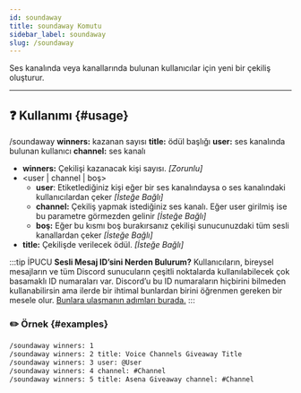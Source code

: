 ```yaml
---
id: soundaway
title: soundaway Komutu
sidebar_label: soundaway
slug: /soundaway
---
```

Ses kanalında veya kanallarında bulunan kullanıcılar için yeni bir çekiliş oluşturur.

---

## ❓ Kullanımı {#usage}

/soundaway **winners:** kazanan sayısı **title:** ödül başlığı **user:** ses kanalında bulunan kullanıcı **channel:** ses kanalı

- **winners:** Çekilişi kazanacak kişi sayısı. *[Zorunlu]*
- <user | channel | boş>
  * **user**: Etiketlediğiniz kişi eğer bir ses kanalındaysa o ses kanalındaki kullanıcılardan çeker *[İsteğe Bağlı]*
  * **channel:** Çekiliş yapmak istediğiniz ses kanalı. Eğer user girilmiş ise bu parametre görmezden gelinir *[İsteğe Bağlı]*
  * **boş:** Eğer bu kısmı boş burakırsanız çekilişi sunucunuzdaki tüm sesli kanallardan çeker *[İsteğe Bağlı]*
- **title:** Çekilişde verilecek ödül. *[İsteğe Bağlı]*

:::tip İPUCU
**Sesli Mesaj ID’sini Nerden Bulurum?** Kullanıcıların, bireysel mesajların ve tüm Discord sunucuların çeşitli
noktalarda kullanılabilecek çok basamaklı ID numaraları var. Discord’u bu ID numaraların hiçbirini bilmeden
kullanabilirsin ama ilerde bir ihtimal bunlardan birini öğrenmen gereken bir mesele
olur. [Bunlara ulaşmanın adımları burada.](https://support.discord.com/hc/tr/articles/206346498-Kullan%C4%B1c%C4%B1-Sunucu-Mesaj-ID-sini-Nerden-Bulurum-)
:::

### ✏️ Örnek {#examples}

```markdown
/soundaway winners: 1
/soundaway winners: 2 title: Voice Channels Giveaway Title
/soundaway winners: 3 user: @User
/soundaway winners: 4 channel: #Channel
/soundaway winners: 5 title: Asena Giveaway channel: #Channel
```